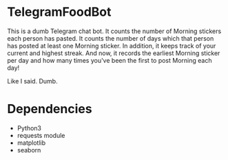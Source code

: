 # TelegramFoodBot

This is a dumb Telegram chat bot. It counts the number of Morning stickers each person has pasted. It counts the number of days which that person has posted at least one Morning sticker. In addition, it keeps track of your current and highest streak. And now, it records the earliest Morning sticker per day and how many times you've been the first to post Morning each day!

Like I said. Dumb.

# Dependencies

* Python3
* requests module
* matplotlib
* seaborn
